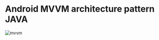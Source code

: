 # Android MVVM architecture pattern JAVA


![mvvm](https://github.com/habibakij/android_clean_mvvm/assets/31959794/4e162d4d-82f9-42b6-bd5e-3b1271651a01)
